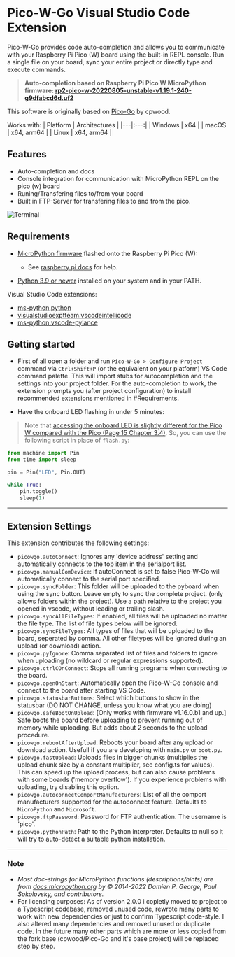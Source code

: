 # Pico-W-Go Visual Studio Code Extension

Pico-W-Go provides code auto-completion and allows you to communicate with your Raspberry Pi Pico (W) board using the built-in REPL console. Run a single file on your board, sync your entire project or directly type and execute commands.

> __Auto-completion based on Raspberry Pi Pico W MicroPython firmware: [rp2-pico-w-20220805-unstable-v1.19.1-240-g9dfabcd6d.uf2](https://micropython.org/resources/firmware/rp2-pico-w-20220810-unstable-v1.19.1-250-gf72d3cec2.uf2)__

This software is originally based on [Pico-Go](https://github.com/cpwood/Pico-Go) by cpwood.

Works with:
| Platform | Architectures |
|---|:---:|
| Windows | x64 |
| macOS | x64, arm64 |
| Linux | x64, arm64 |

## Features

- Auto-completion and docs
- Console integration for communication with MicroPython REPL on the pico (w) board
- Runing/Transfering files to/from your board
- Built in FTP-Server for transfering files to and from the pico.

![Terminal](images/autocomplete.gif)

## Requirements

* [MicroPython firmware](https://micropython.org/download) flashed onto the Raspberry Pi Pico (W):
    - See [raspberry pi docs](https://www.raspberrypi.com/documentation/microcontrollers/micropython.html#drag-and-drop-micropython) for help.

* [Python 3.9 or newer](https://www.python.org/downloads/) installed on your system and in your PATH.

Visual Studio Code extensions:
* [ms-python.python](vscode:extension/ms-python.python)
* [visualstudioexptteam.vscodeintellicode](vscode:extension/visualstudioexptteam.vscodeintellicode)
* [ms-python.vscode-pylance](vscode:extension/ms-python.vscode-pylance)

## Getting started

- First of all open a folder and run `Pico-W-Go > Configure Project` command via `Ctrl+Shift+P` (or the equivalent on your platform) VS Code command palette. This will import stubs for autocompletion and the settings into your project folder. For the auto-completion to work, the extension prompts you (after project configuration) to install recommended extensions mentioned in \#Requirements.

- Have the onboard LED flashing in under 5 minutes:
> Note that [accessing the onboard LED is slightly different for the Pico W compared with the Pico (Page 15 Chapter 3.4)](https://datasheets.raspberrypi.com/picow/connecting-to-the-internet-with-pico-w.pdf). So, you can use the following script in place of `flash.py`:

```python
from machine import Pin
from time import sleep

pin = Pin("LED", Pin.OUT)

while True:
    pin.toggle()
    sleep(1)
```

---

## Extension Settings

This extension contributes the following settings:

* `picowgo.autoConnect`: Ignores any 'device address' setting and automatically connects to the top item in the serialport list.
* `picowgo.manualComDevice`: If autoConnect is set to false Pico-W-Go will automatically connect to the serial port specified.
* `picowgo.syncFolder`: This folder will be uploaded to the pyboard when using the sync button. Leave empty to sync the complete project. (only allows folders within the project). Use a path relative to the project you opened in vscode, without leading or trailing slash.
* `picowgo.syncAllFileTypes`: If enabled, all files will be uploaded no matter the file type. The list of file types below will be ignored.
* `picowgo.syncFileTypes`: All types of files that will be uploaded to the board, seperated by comma. All other filetypes will be ignored during an upload (or download) action.
* `picowgo.pyIgnore`: Comma separated list of files and folders to ignore when uploading (no wildcard or regular expressions supported).
* `picowgo.ctrlCOnConnect`: Stops all running programs when connecting to the board.
* `picowgo.openOnStart`: Automatically open the Pico-W-Go console and connect to the board after starting VS Code.
* `picowgo.statusbarButtons`: Select which buttons to show in the statusbar (DO NOT CHANGE, unless you know what you are doing)
* `picowgo.safeBootOnUpload`: [Only works with firmware v1.16.0.b1 and up.] Safe boots the board before uploading to prevent running out of memory while uploading. But adds about 2 seconds to the upload procedure.
* `picowgo.rebootAfterUpload`: Reboots your board after any upload or download action. Usefull if you are developing with `main.py` or `boot.py`.
* `picowgo.fastUpload`: Uploads files in bigger chunks (multiplies the upload chunk size by a constant multiplier, see config.ts for values). This can speed up the upload process, but can also cause problems with some boards ('memory overflow'). If you experience problems with uploading, try disabling this option.
* `picowgo.autoconnectComportManufacturers`: List of all the comport manufacturers supported for the autoconnect feature. Defaults to `MicroPython` and `Microsoft`.
* `picowgo.ftpPassword`: Password for FTP authentication. The username is 'pico'.
* `picowgo.pythonPath`: Path to the Python interpreter. Defaults to null so it will try to auto-detect a suitable python installation.

---

### Note

+ _Most doc-strings for MicroPython functions (descriptions/hints) are from [docs.micropython.org](https://docs.micropython.org/en/v1.19.1/) by © 2014-2022 Damien P. George, Paul Sokolovsky, and contributors._
+ For licensing purposes: As of version 2.0.0 i copletly moved to project to a Typescript codebase, removed unused code, rewrote many parts to work with new dependencies or just to confirm Typescript code-style. I also altered many dependencies and removed unused or duplicate code. In the future many other parts which are more or less copied from the fork base (cpwood/Pico-Go and it's base project) will be replaced step by step.